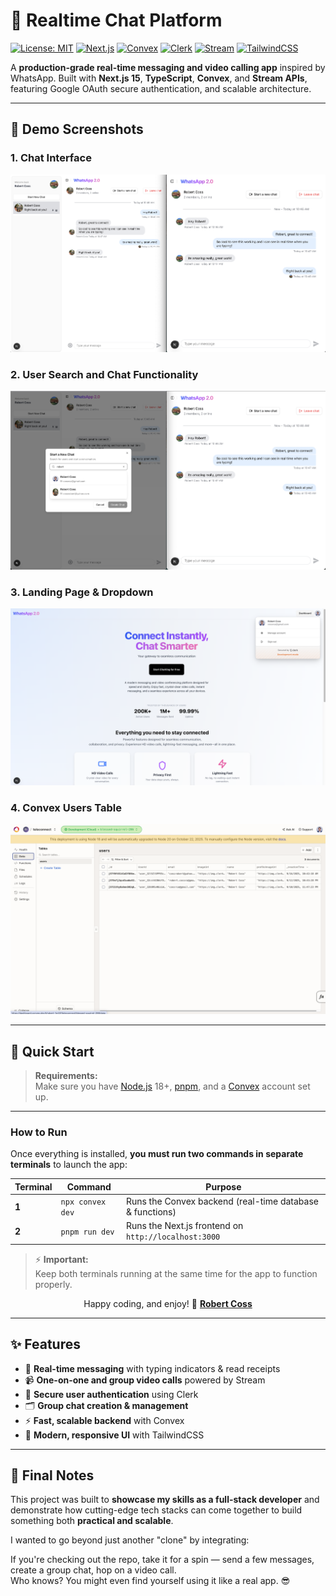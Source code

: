 # 💬 Realtime Chat Platform

[![License: MIT](https://img.shields.io/badge/License-MIT-yellow.svg)](./LICENSE)
[![Next.js](https://img.shields.io/badge/Next.js-15-black?logo=next.js)](https://nextjs.org/)
[![Convex](https://img.shields.io/badge/Backend-Convex-blue?logo=convex)](https://convex.dev/)
[![Clerk](https://img.shields.io/badge/Auth-Clerk-purple?logo=clerk)](https://clerk.com/)
[![Stream](https://img.shields.io/badge/Chat-Stream-FF6B6B?logo=streamlit)](https://getstream.io/)
[![TailwindCSS](https://img.shields.io/badge/Styling-TailwindCSS-06B6D4?logo=tailwind-css)](https://tailwindcss.com/)

A **production-grade real-time messaging and video calling app** inspired by WhatsApp. Built with **Next.js 15**, **TypeScript**, **Convex**, and **Stream APIs**, featuring Google OAuth secure authentication, and scalable architecture.

---

## 📸 Demo Screenshots

### 1. Chat Interface
![Chat Interface](attachments/messageUserTest.png)

### 2. User Search and Chat Functionality
![User Search and Chat](attachments/searchUserTest.png)

### 3. Landing Page & Dropdown
![Landing Page](attachments/landingPage-userDropDown.png)

### 4. Convex Users Table
![Convex Users Table](attachments/convexUserDb.png)

---

## 🚀 Quick Start

>**Requirements:**  
> Make sure you have [Node.js](https://nodejs.org/en/) 18+, [pnpm](https://pnpm.io/), and a [Convex](https://www.convex.dev/) account set up.

---

### **How to Run**

Once everything is installed, **you must run two commands in separate terminals** to launch the app:

| Terminal | Command         | Purpose               |
|-----------|----------------|-----------------------|
| **1**     | `npx convex dev` | Runs the Convex backend (real-time database & functions) |
| **2**     | `pnpm run dev`   | Runs the Next.js frontend on `http://localhost:3000` |

> ⚡ **Important:**  
> Keep both terminals running at the same time for the app to function properly.

<div align="center">

Happy coding, and enjoy! 🚀 **[Robert Coss](https://linkedin.com/in/robert-coss)**

</div>

---

## ✨ Features
- 💬 **Real-time messaging** with typing indicators & read receipts
- 📹 **One-on-one and group video calls** powered by Stream
- 🔐 **Secure user authentication** using Clerk
- 🗂 **Group chat creation & management**
- ⚡ **Fast, scalable backend** with Convex
- 🎨 **Modern, responsive UI** with TailwindCSS

---

## 🌟 Final Notes

This project was built to **showcase my skills as a full-stack developer** and demonstrate how cutting-edge tech stacks can come together to build something both **practical and scalable**.

I wanted to go beyond just another "clone" by integrating:

If you're checking out the repo, take it for a spin — send a few messages, create a group chat, hop on a video call.  
Who knows? You might even find yourself using it like a real app. 😎
